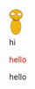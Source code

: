 <img src="leaf.svg" width="25"/>
<link rel="stylesheet" href="a.css">
<div>hi</div>
<p style = 'color: red'>hello</p>
hello
